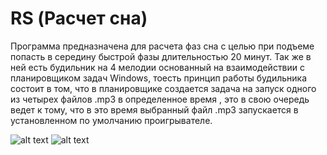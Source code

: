 # RS (Расчет сна)

Программа предназначена для расчета фаз сна с целью при подъеме
попасть в середину быстрой фазы длительностью 20 минут.
Так же в ней есть будильник на 4 мелодии основанный на взаимодействии
с планировщиком задач Windows, тоесть принцип работы будильника
состоит в том, что в планировщике создается задача на запуск 
одного из четырех файлов .mp3 в определенное время , это в свою очередь 
ведет к тому, что в это время выбранный файл .mp3 запускается в 
установленном по умолчанию проигрывателе.

![alt text](https://github.com/M0nArX/RS/blob/master/Trash/1.PNG?raw=true)
![alt text](https://github.com/M0nArX/RS/blob/master/Trash/2.PNG?raw=true)
